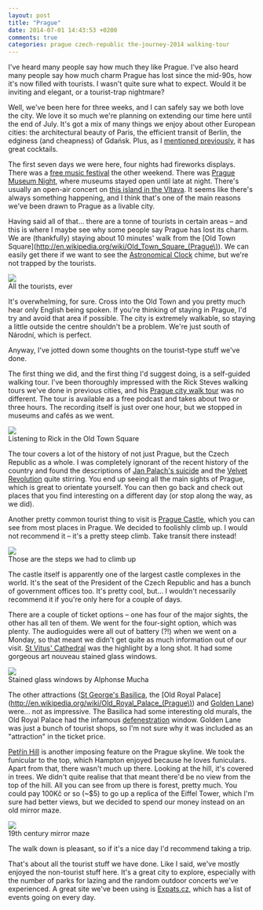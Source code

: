 ```yaml
---
layout: post
title: "Prague"
date: 2014-07-01 14:43:53 +0200
comments: true
categories: prague czech-republic the-journey-2014 walking-tour
---
```


I've heard many people say how much they like Prague. I've also heard many people say how much charm Prague has lost since the mid-90s, how it's now filled with tourists. I wasn't quite sure what to expect. Would it be inviting and elegant, or a tourist-trap nightmare?

Well, we've been here for three weeks, and I can safely say we both love the city. We love it so much we're planning on extending our time here until the end of July. It's got a mix of many things we enjoy about other European cities: the architectural beauty of Paris, the efficient transit of Berlin, the edginess (and cheapness) of Gdańsk. Plus, as I [mentioned previously](/blog/2014/06/20/hemingway-bar-prague), it has great cocktails.

The first seven days we were here, four nights had fireworks displays. There was a [free music festival](http://unitedislands.cz/) the other weekend. There was [Prague Museum Night](http://www.prazskamuzejninoc.cz/), where museums stayed open until late at night. There's usually an open-air concert on [this island in the Vltava](https://www.google.com/maps/place/St%C5%99eleck%C3%BD+ostrov/@50.08048,14.410501,17z/data=!3m1!4b1!4m2!3m1!1s0x0:0x20fab08b45c47614). It seems like there's always something happening, and I think that's one of the main reasons we've been drawn to Prague as a livable city.

Having said all of that... there are a tonne of tourists in certain areas – and this is where I maybe see why some people say Prague has lost its charm. We are (thankfully) staying about 10 minutes' walk from the [Old Town Square](http://en.wikipedia.org/wiki/Old_Town_Square_(Prague\)). We can easily get there if we want to see the [Astronomical Clock](http://en.wikipedia.org/wiki/Prague_Orloj) chime, but we're not trapped by the tourists.

<div class="img">
  <a href="{{ root_url }}/images/the-journey/prague/oldtownsq.jpg">
    <img src="/images/the-journey/prague/oldtownsq.jpg">
  </a>
  <div class="alt">All the tourists, ever</div>
</div>

It's overwhelming, for sure. Cross into the Old Town and you pretty much hear only English being spoken. If you're thinking of staying in Prague, I'd try and avoid that area if possible. The city is extremely walkable, so staying a little outside the centre shouldn't be a problem. We're just south of Národní, which is perfect.

Anyway, I've jotted down some thoughts on the tourist-type stuff we've done.

<!-- more -->

The first thing we did, and the first thing I'd suggest doing, is a self-guided walking tour. I've been thoroughly impressed with the Rick Steves walking tours we've done in previous cities, and his [Prague city walk tour](https://www.ricksteves.com/watch-read-listen/audio/audio-tours/eastern-europe) was no different. The tour is available as a free podcast and takes about two or three hours. The recording itself is just over one hour, but we stopped in museums and cafés as we went.

<div class="img">
  <a href="{{ root_url }}/images/the-journey/prague/ourladyoftyn.jpg">
    <img src="/images/the-journey/prague/ourladyoftyn.jpg">
  </a>
  <div class="alt">Listening to Rick in the Old Town Square</div>
</div>

The tour covers a lot of the history of not just Prague, but the Czech Republic as a whole. I was completely ignorant of the recent history of the country and found the descriptions of [Jan Palach's suicide](http://en.wikipedia.org/wiki/Jan_Palach) and the [Velvet Revolution](http://en.wikipedia.org/wiki/Velvet_Revolution) quite stirring. You end up seeing all the main sights of Prague, which is great to orientate yourself. You can then go back and check out places that you find interesting on a different day (or stop along the way, as we did).

Another pretty common tourist thing to visit is [Prague Castle](http://en.wikipedia.org/wiki/Prague_castle), which you can see from most places in Prague. We decided to foolishly climb up. I would not recommend it – it's a pretty steep climb. Take transit there instead! 

<div class="img">
  <a href="{{ root_url }}/images/the-journey/prague/viewfromcastle.jpg">
    <img src="/images/the-journey/prague/viewfromcastle.jpg">
  </a>
  <div class="alt">Those are the steps we had to climb up</div>
</div>

The castle itself is apparently one of the largest castle complexes in the world. It's the seat of the President of the Czech Republic and has a bunch of government offices too. It's pretty cool, but... I wouldn't necessarily recommend it if you're only here for a couple of days. 

There are a couple of ticket options – one has four of the major sights, the other has all ten of them. We went for the four-sight option, which was plenty. The audioguides were all out of battery (?!) when we went on a Monday, so that meant we didn't get quite as much information out of our visit. [St Vitus' Cathedral](http://en.wikipedia.org/wiki/St._Vitus_Cathedral) was the highlight by a long shot. It had some gorgeous art nouveau stained glass windows.

<div class="img">
  <a href="{{ root_url }}/images/the-journey/prague/stvitusstainedglass.jpg">
    <img src="/images/the-journey/prague/stvitusstainedglass.jpg">
  </a>
  <div class="alt">Stained glass windows by Alphonse Mucha</div>
</div>

The other attractions ([St George's Basilica](http://en.wikipedia.org/wiki/St._George%27s_Basilica,_Prague), the [Old Royal Palace](http://en.wikipedia.org/wiki/Old_Royal_Palace_(Prague\)) and [Golden Lane](http://en.wikipedia.org/wiki/Golden_Lane)) were... not as impressive. The Basilica had some interesting old murals, the Old Royal Palace had the infamous [defenestration](http://en.wikipedia.org/wiki/Defenestrations_of_Prague) window. Golden Lane was just a bunch of tourist shops, so I'm not sure why it was included as an "attraction" in the ticket price.

[Petřín Hill](http://en.wikipedia.org/wiki/Pet%C5%99%C3%ADn) is another imposing feature on the Prague skyline. We took the funicular to the top, which Hampton enjoyed because he loves funiculars. Apart from that, there wasn't much up there. Looking at the hill, it's covered in trees. We didn't quite realise that that meant there'd be no view from the top of the hill. All you can see from up there is forest, pretty much. You could pay 100Kč or so (~$5) to go up a replica of the Eiffel Tower, which I'm sure had better views, but we decided to spend our money instead on an old mirror maze.

<div class="img">
  <a href="{{ root_url }}/images/the-journey/prague/houseofmirrors.jpg">
    <img src="/images/the-journey/prague/houseofmirrors.jpg">
  </a>
  <div class="alt">19th century mirror maze</div>
</div>

The walk down is pleasant, so if it's a nice day I'd recommend taking a trip.

That's about all the tourist stuff we have done. Like I said, we've mostly enjoyed the non-tourist stuff here. It's a great city to explore, especially with the number of parks for lazing and the random outdoor concerts we've experienced. A great site we've been using is [Expats.cz](http://www.expats.cz/), which has a list of events going on every day.